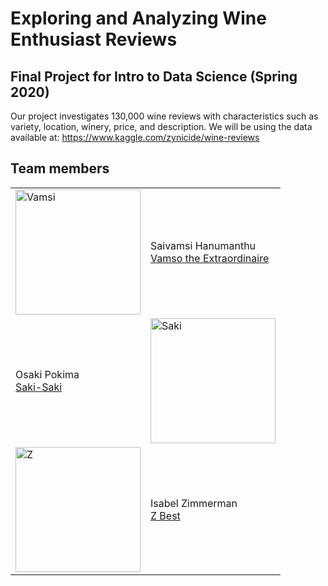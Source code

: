 # Exploring and Analyzing Wine Enthusiast Reviews

## Final Project for Intro to Data Science (Spring 2020)

Our project investigates 130,000 wine reviews with characteristics such as variety, location, winery, price, and description.
We will be using the data available at: https://www.kaggle.com/zynicide/wine-reviews

## Team members


<table width="100%">
  <tr algin="center">
      <td>
        <img src="https://avatars3.githubusercontent.com/u/21210971?s=460&u=65bef4ce837966aeceb3fa6d9abbaef16a3a1642&v=4" alt="Vamsi" width="200"/>
    </td>
    <td algin="center">
        Saivamsi Hanumanthu <br> 
        <a href="mailto:shanumanthu4016@floridapoly.edu"> 
            Vamso the Extraordinaire
        </a>
    </td>
  </tr>

  <tr>
    <td>
        Osaki Pokima  <br>
        <a href="mailto:student3@floridapoly.edu"> 
            Saki-Saki
        </a>
    </td>
    <td>
        <img src="https://avatars0.githubusercontent.com/u/36305978?s=460&u=19c92092e1620264b14bae5f0d287b68b73ad3e7&v=4" alt="Saki" width="200"/>
    </td>
  </tr>

  <tr>
    <td>
      <img src="https://avatars1.githubusercontent.com/u/54685329?s=460&v=4" alt="Z" width="200"/> 
    </td>
    <td>
        Isabel Zimmerman<br> 
        <a href="mailto:izimmerman5298@floridapoly.edu"> 
            Z Best
        </a>
    </td>
  </tr>
  
</table>